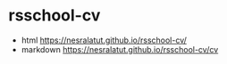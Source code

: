 # rsschool-cv

+ html https://nesralatut.github.io/rsschool-cv/
+ markdown https://nesralatut.github.io/rsschool-cv/cv
